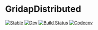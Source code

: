 # GridapDistributed

[![Stable](https://img.shields.io/badge/docs-stable-blue.svg)](https://gridap.github.io/GridapDistributed.jl/stable)
[![Dev](https://img.shields.io/badge/docs-dev-blue.svg)](https://gridap.github.io/GridapDistributed.jl/dev)
[![Build Status](https://travis-ci.com/gridap/GridapDistributed.jl.svg?branch=master)](https://travis-ci.com/gridap/GridapDistributed.jl)
[![Codecov](https://codecov.io/gh/gridap/GridapDistributed.jl/branch/master/graph/badge.svg)](https://codecov.io/gh/gridap/GridapDistributed.jl)
